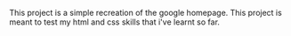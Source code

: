 This project is a simple recreation of the google homepage.
This project is meant to test my html and css skills that i've learnt so far.